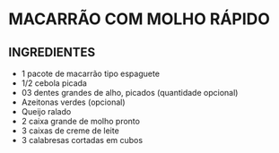 # MACARRÃO COM MOLHO RÁPIDO

## INGREDIENTES
* 1 pacote de macarrão tipo espaguete
* 1/2 cebola picada
* 03 dentes grandes de alho, picados (quantidade opcional)
* Azeitonas verdes (opcional)
* Queijo ralado
* 2 caixa grande de molho pronto
* 3 caixas de creme de leite
* 3 calabresas cortadas em cubos